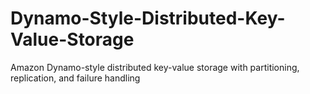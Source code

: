 # Dynamo-Style-Distributed-Key-Value-Storage
Amazon Dynamo-style distributed key-value storage with partitioning, replication, and failure handling
